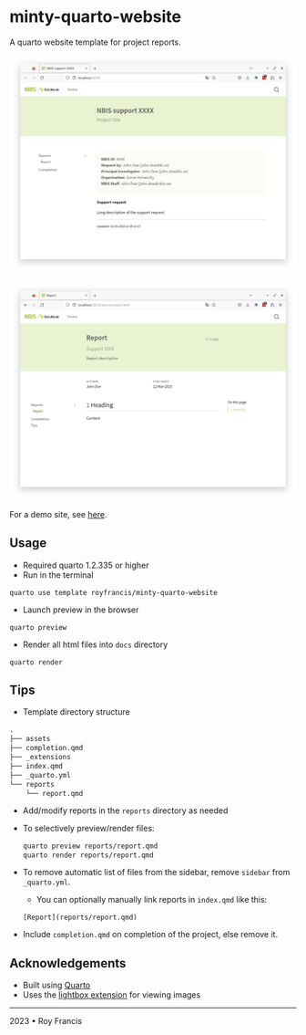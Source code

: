 # minty-quarto-website

A quarto website template for project reports.

![](preview-a.png)

![](preview-b.png)

For a demo site, see [here](https://royfrancis.github.io/minty-quarto-website).

## Usage

- Required quarto 1.2.335 or higher
- Run in the terminal

```
quarto use template royfrancis/minty-quarto-website
```

- Launch preview in the browser

```
quarto preview
```

- Render all html files into `docs` directory

```
quarto render
```

## Tips

- Template directory structure

```
.
├── assets
├── completion.qmd
├── _extensions
├── index.qmd
├── _quarto.yml
└── reports
    └── report.qmd

```

- Add/modify reports in the `reports` directory as needed
- To selectively preview/render files:
  ```
  quarto preview reports/report.qmd
  quarto render reports/report.qmd
  ```
- To remove automatic list of files from the sidebar, remove `sidebar` from `_quarto.yml`.
  - You can optionally manually link reports in `index.qmd` like this:

  ```
  [Report](reports/report.qmd)
  ```
- Include `completion.qmd` on completion of the project, else remove it.

## Acknowledgements

- Built using [Quarto](https://quarto.org/)
- Uses the [lightbox extension](https://github.com/quarto-ext/lightbox) for viewing images

---
2023 • Roy Francis
